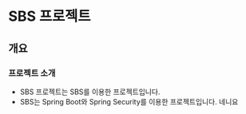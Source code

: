 <!-- markdown 언어 -->

# SBS 프로젝트

## 개요

### 프로젝트 소개

-   SBS 프로젝트는 SBS를 이용한 프로젝트입니다.
-   SBS는 Spring Boot와 Spring Security를 이용한 프로젝트입니다.
    네니요
